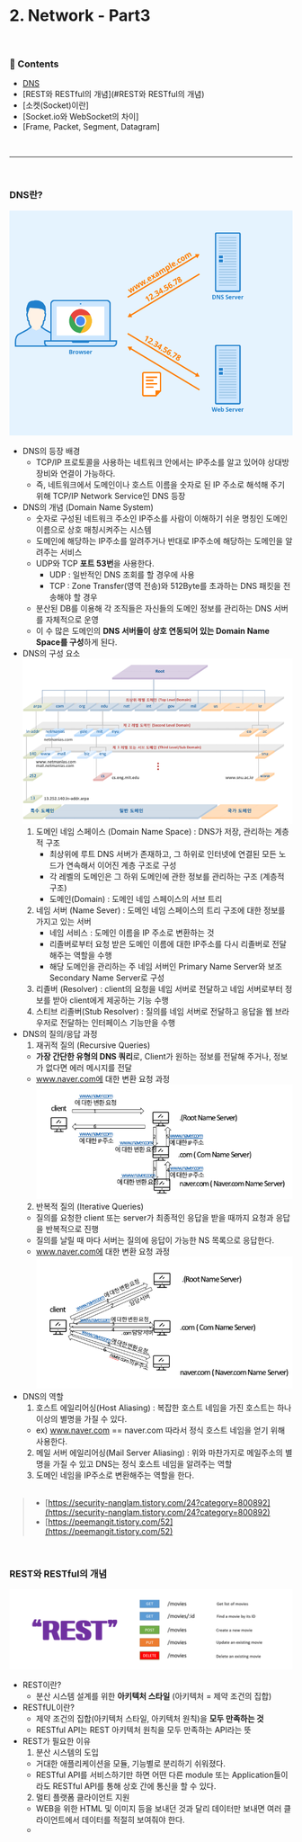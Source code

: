 # 2. Network - Part3

<br>

### :book: Contents
- [DNS](#DNS란)
- [REST와 RESTful의 개념](#REST와 RESTful의 개념)
- [소켓(Socket)이란]
- [Socket.io와 WebSocket의 차이]
- [Frame, Packet, Segment, Datagram]

<br>

---

<br>

### DNS란?
<img src = "./img/dns3.png" width = 600px height = 400px></img>
- DNS의 등장 배경
	- TCP/IP 프로토콜을 사용하는 네트워크 안에서는 IP주소를 알고 있어야 상대방 장비와 연결이 가능하다.
	- 즉, 네트워크에서 도메인이나 호스트 이름을 숫자로 된 IP 주소로 해석해 주기 위해 TCP/IP Network Service인 DNS 등장
- DNS의 개념 (Domain Name System)
    - 숫자로 구성된 네트워크 주소인 IP주소를 사람이 이해하기 쉬운 명칭인 도메인 이름으로 상호 매칭시켜주는 시스템
    - 도메인에 해당하는 IP주소를 알려주거나 반대로 IP주소에 해당하는 도메인을 알려주는 서비스
	- UDP와 TCP **포트 53번**을 사용한다.
		- UDP : 일반적인 DNS 조회를 할 경우에 사용
		- TCP : Zone Transfer(영역 전송)와 512Byte를 초과하는 DNS 패킷을 전송해야 할 경우
	- 분산된 DB를 이용해 각 조직들은 자신들의 도메인 정보를 관리하는 DNS 서버를 자체적으로 운영
	- 이 수 많은 도메인의 **DNS 서버들이 상호 연동되어 있는 Domain Name Space를 구성**하게 된다.
- DNS의 구성 요소 
    ![DNS_img](./img/dns_dir.png)
	1. 도메인 네임 스페이스 (Domain Name Space) : DNS가 저장, 관리하는 계층적 구조
		- 최상위에 루트 DNS 서버가 존재하고, 그 하위로 인터넷에 연결된 모든 노드가 연속해서 이어진 계층 구조로 구성
		- 각 레벨의 도메인은 그 하위 도메인에 관한 정보를 관리하는 구조 (계층적 구조)
		- 도메인(Domain) : 도메인 네임 스페이스의 서브 트리
	2. 네임 서버 (Name Sever) : 도메인 네임 스페이스의 트리 구조에 대한 정보를 가지고 있는 서버
		- 네임 서비스 : 도메인 이름을 IP 주소로 변환하는 것
		- 리졸버로부터 요청 받은 도메인 이름에 대한 IP주소를 다시 리졸버로 전달해주는 역할을 수행
		- 해당 도메인을 관리하는 주 네임 서버인 Primary Name Server와 보조 Secondary Name Server로 구성
	3. 리졸버 (Resolver) : client의 요청을 네임 서버로 전달하고 네임 서버로부터 정보를 받아 client에게 제공하는 기능 수행
	4. 스티브 리졸버(Stub Resolver) : 질의를 네임 서버로 전달하고 응답을 웹 브라우저로 전달하는 인터페이스 기능만을 수행
- DNS의 질의/응답 과정
  1. 재귀적 질의 (Recursive Queries)
    - **가장 간단한 유형의 DNS 쿼리**로, Client가 원하는 정보를 전달해 주거나, 정보가 없다면 에러 메시지를 전달
    - www.naver.com에 대한 변환 요청 과정
    ![DNS_img](./img/dns4.png)
  2. 반복적 질의 (Iterative Queries)
    - 질의를 요청한 client 또는 server가 최종적인 응답을 받을 때까지 요청과 응답을 반복적으로 진행
    - 질의를 날릴 때 마다 서버는 질의에 응답이 가능한 NS 목록으로 응답한다.
    - www.naver.com에 대한 변환 요청 과정
    ![DNS_img](./img/dns5.png)
- DNS의 역할
  1. 호스트 에일리어싱(Host Aliasing) : 복잡한 호스트 네임을 가진 호스트는 하나 이상의 별명을 가질 수 있다.
    - ex) www.naver.com == naver.com 따라서 정식 호스트 네임을 얻기 위해 사용한다.
  2. 메일 서버 에일리어싱(Mail Server Aliasing) : 위와 마찬가지로 메일주소의 별명을 가질 수 있고 DNS는 정식 호스트 네임을 알려주는 역할
  3. 도메인 네임을 IP주소로 변환해주는 역할을 한다.
<br></br>
> - [https://security-nanglam.tistory.com/24?category=800892](https://security-nanglam.tistory.com/24?category=800892)
> - [https://peemangit.tistory.com/52](https://peemangit.tistory.com/52)

<br>

### REST와 RESTful의 개념
<img src = "./img/rest1.png"></img>
- REST이란?
	- 분산 시스템 설계를 위한 **아키텍처 스타일** (아키텍처 = 제약 조건의 집합)
- RESTfUL이란?
	- 제약 조건의 집합(아키텍처 스타일, 아키텍처 원칙)을 **모두 만족하는 것**
	- RESTful API는 REST 아키텍처 원칙을 모두 만족하는 API라는 뜻
- REST가 필요한 이유
	1. 분산 시스템의 도입
	- 거대한 애플리케이션을 모듈, 기능별로 분리하기 쉬워졌다.
	- RESTful API를 서비스하기만 하면 어떤 다른 module 또는 Application들이라도 RESTful API를 통해 상호 간에 통신을 할 수 있다.
	2. 멀티 플랫폼 클라이언트 지원
	- WEB을 위한 HTML 및 이미지 등을 보내던 것과 달리 데이터만 보내면 여러 클라이언트에서 데이터를 적절히 보여줘야 한다.
	- 
